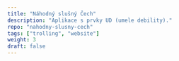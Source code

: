 ```yaml
---
title: "Náhodný slušný Čech"
description: "Aplikace s prvky UD (umele debility)."
repo: "nahodny-slusny-cech"
tags: ["trolling", "website"]
weight: 3
draft: false
---
```

